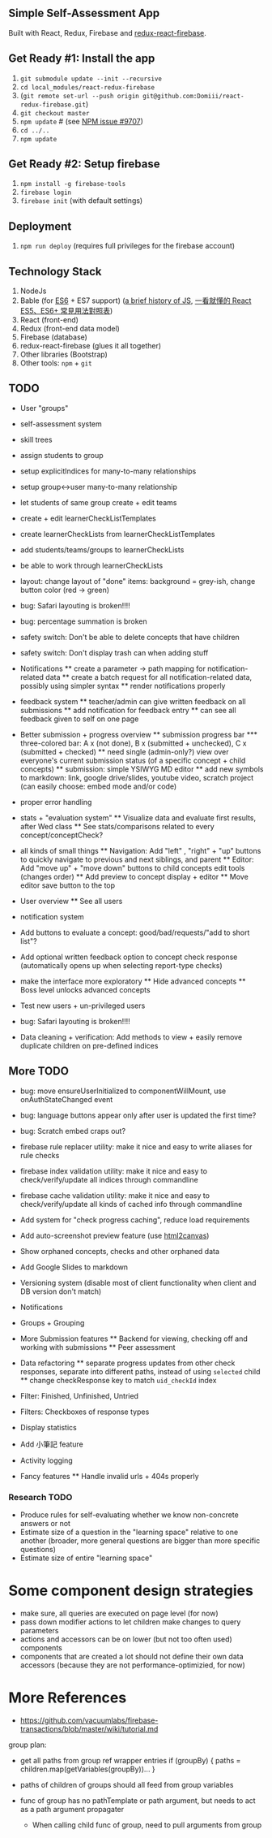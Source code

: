## Simple Self-Assessment App
Built with React, Redux, Firebase and [redux-react-firebase](https://github.com/tiberiuc/redux-react-firebase).

## Get Ready #1: Install the app
  1. `git submodule update --init --recursive`
  1. `cd local_modules/react-redux-firebase`
  1. (`git remote set-url --push origin git@github.com:Domiii/react-redux-firebase.git`)
  1. `git checkout master`
  1. `npm update` # (see [NPM issue #9707](https://github.com/npm/npm/issues/9707))
  1. `cd ../..`
  1. `npm update`

## Get Ready #2: Setup firebase
  1. `npm install -g firebase-tools`
  1. `firebase login`
  1. `firebase init` (with default settings)

## Deployment
  1. `npm run deploy` (requires full privileges for the firebase account)


## Technology Stack
  1. NodeJs
  1. Bable (for [ES6](http://es6-features.org/) + ES7 support) ([a brief history of JS](https://benmccormick.org/2015/09/14/es5-es6-es2016-es-next-whats-going-on-with-javascript-versioning/), [一看就懂的 React ES5、ES6+ 常見用法對照表](http://blog.techbridge.cc/2016/04/04/react-react-native-es5-es6-cheat-sheet/))
  1. React (front-end)
  1. Redux (front-end data model)
  1. Firebase (database)
  1. redux-react-firebase (glues it all together)
  1. Other libraries (Bootstrap)
  1. Other tools: `npm` + `git`



## TODO
* User "groups"
* self-assessment system
* skill trees
* assign students to group
* setup explicitIndices for many-to-many relationships
* setup group<->user many-to-many relationship
* let students of same group create + edit teams
* create + edit learnerCheckListTemplates
* create learnerCheckLists from learnerCheckListTemplates
* add students/teams/groups to learnerCheckLists
* be able to work through learnerCheckLists

* layout: change layout of "done" items: background = grey-ish, change button color (red -> green)
* bug: Safari layouting is broken!!!!
* bug: percentage summation is broken
* safety switch: Don't be able to delete concepts that have children
* safety switch: Don't display trash can when adding stuff

* Notifications
** create a parameter -> path mapping for notification-related data
** create a batch request for all notification-related data, possibly using simpler syntax
** render notifications properly


* feedback system
** teacher/admin can give written feedback on all submissions
** add notification for feedback entry
** can see all feedback given to self on one page


* Better submission + progress overview
** submission progress bar
*** three-colored bar: A x (not done), B x (submitted + unchecked), C x (submitted + checked)
** need single (admin-only?) view over everyone's current submission status (of a specific concept + child concepts)
** submission: simple YSIWYG MD editor
** add new symbols to markdown: link, google drive/slides, youtube video, scratch project (can easily choose: embed mode and/or code)

* proper error handling

* stats + "evaluation system"
** Visualize data and evaluate first results, after Wed class
** See stats/comparisons related to every concept/conceptCheck?

* all kinds of small things
** Navigation: Add "left" , "right" + "up" buttons to quickly navigate to previous and next siblings, and parent
** Editor: Add "move up" + "move down" buttons to child concepts edit tools (changes order)
** Add preview to concept display + editor
** Move editor save button to the top

* User overview
** See all users

* notification system

* Add buttons to evaluate a concept: good/bad/requests/"add to short list"?

* Add optional written feedback option to concept check response (automatically opens up when selecting report-type checks)
* make the interface more exploratory
** Hide advanced concepts
** Boss level unlocks advanced concepts

* Test new users + un-privileged users
* bug: Safari layouting is broken!!!!

* Data cleaning + verification: Add methods to view + easily remove duplicate children on pre-defined indices


## More TODO
* bug: move ensureUserInitialized to componentWillMount, use onAuthStateChanged event
* bug: language buttons appear only after user is updated the first time?
* bug: Scratch embed craps out?
* firebase rule replacer utility: make it nice and easy to write aliases for rule checks
* firebase index validation utility: make it nice and easy to check/verify/update all indices through commandline
* firebase cache validation utility: make it nice and easy to check/verify/update all kinds of cached info through commandline
* Add system for "check progress caching", reduce load requirements
* Add auto-screenshot preview feature (use [html2canvas](http://html2canvas.hertzen.com/examples.html))
* Show orphaned concepts, checks and other orphaned data
* Add Google Slides to markdown
* Versioning system (disable most of client functionality when client and DB version don't match)
* Notifications
* Groups + Grouping
* More Submission features
** Backend for viewing, checking off and working with submissions
** Peer assessment

* Data refactoring
** separate progress updates from other check responses, separate into different paths, instead of using `selected` child
** change checkResponse key to match `uid_checkId` index

* Filter: Finished, Unfinished, Untried
* Filters: Checkboxes of response types
* Display statistics
* Add 小筆記 feature
* Activity logging
* Fancy features
** Handle invalid urls + 404s properly

### Research TODO
* Produce rules for self-evaluating whether we know non-concrete answers or not
* Estimate size of a question in the "learning space" relative to one another (broader, more general questions are bigger than more specific questions)
* Estimate size of entire "learning space"


# Some component design strategies
* make sure, all queries are executed on page level (for now)
* pass down modifier actions to let children make changes to query parameters
* actions and accessors can be on lower (but not too often used) components
* components that are created a lot should not define their own data accessors (because they are not performance-optimizied, for now)



# More References
* https://github.com/vacuumlabs/firebase-transactions/blob/master/wiki/tutorial.md



group plan:


* get all paths from group ref wrapper entries
  if (groupBy) {
    paths = children.map(getVariables(groupBy))...
  }

* paths of children of groups should all feed from group variables

* func of group has no pathTemplate or path argument, but needs to act as a path argument propagater
  * When calling child func of group, need to pull arguments from group
